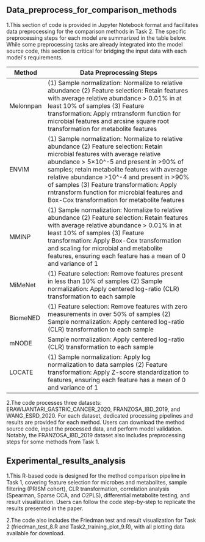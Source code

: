 ## Data_preprocess_for_comparison_methods

1.This section of code is provided in Jupyter Notebook format and facilitates data preprocessing for the comparison methods in Task 2. The specific preprocessing steps for each model are summarized in the table below. While some preprocessing tasks are already integrated into the model source code, this section is critical for bridging the input data with each model's requirements.

| Method    | Data Preprocessing Steps                                     |      |
| --------- | ------------------------------------------------------------ | ---- |
| Melonnpan | (1) Sample normalization: Normalize to relative abundance (2) Feature  selection: Retain features with average relative abundance > 0.01% in at  least 10% of samples (3) Feature transformation: Apply rntransform function  for microbial features and arcsine square root transformation for metabolite  features |      |
| ENVIM     | (1) Sample normalization: Normalize to relative abundance (2) Feature  selection: Retain microbial features with average relative abundance >  5×10^-5 and present in >90% of samples; retain metabolite features with  average relative abundance >10^-4 and present in >90% of samples (3)  Feature transformation: Apply rntransform function for microbial features and  Box-Cox transformation for metabolite features |      |
| MMINP     | (1) Sample normalization: Normalize to relative abundance (2) Feature  selection: Retain features with average relative abundance > 0.01% in at  least 10% of samples (3) Feature transformation: Apply Box-Cox transformation  and scaling for microbial and metabolite features, ensuring each feature has  a mean of 0 and variance of 1 |      |
| MiMeNet   | (1) Feature selection: Remove features present in less than 10% of  samples (2) Sample normalization: Apply centered log-ratio (CLR)  transformation to each sample |      |
| BiomeNED  | (1) Feature selection: Remove features with zero measurements in over  50% of samples (2) Sample normalization: Apply centered log-ratio (CLR)  transformation to each sample |      |
| mNODE     | Sample normalization: Apply centered log-ratio (CLR) transformation to  each sample |      |
| LOCATE    | (1) Sample normalization: Apply log normalization to data samples (2)  Feature transformation: Apply Z-score standardization to features, ensuring  each feature has a mean of 0 and variance of 1 |      |

2.The code processes three datasets: ERAWIJANTARI_GASTRIC_CANCER_2020, FRANZOSA_IBD_2019, and WANG_ESRD_2020. For each dataset, dedicated processing pipelines and results are provided for each method. Users can download the method source code, input the processed data, and perform model validation. Notably, the FRANZOSA_IBD_2019 dataset also includes preprocessing steps for some methods from Task 1.

## Experimental_results_analysis

1.This R-based code is designed for the method comparison pipeline in Task 1, covering feature selection for microbes and metabolites, sample filtering (PRISM cohort), CLR transformation, correlation analysis (Spearman, Sparse CCA, and O2PLS), differential metabolite testing, and result visualization. Users can follow the code step-by-step to replicate the results presented in the paper.

2.The code also includes the Friedman test and result visualization for Task 2 (friedman_test_8.R and Task2_training_plot_9.R), with all plotting data available for download.
